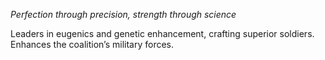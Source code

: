*Perfection through precision, strength through science*

Leaders in eugenics and genetic enhancement, crafting superior soldiers.
Enhances the coalition’s military forces.